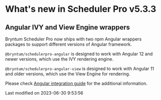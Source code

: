 # What's new in Scheduler Pro v5.3.3

## Angular IVY and View Engine wrappers

Bryntum Scheduler Pro now ships with two npm Angular wrappers packages to support different versions of Angular
framework.

`@bryntum/schedulerpro-angular` is designed to work with Angular 12 and newer versions, which use the IVY rendering
engine.

`@bryntum/schedulerpro-angular-view` is designed to work with Angular 11 and older versions, which use the View Engine
for rendering.

Please check [Angular integration guide](#SchedulerPro/guides/integration/angular/guide.md#ivy-and-view-engine-wrappers)
for the additional information.


<p class="last-modified">Last modified on 2023-06-30 9:53:56</p>
